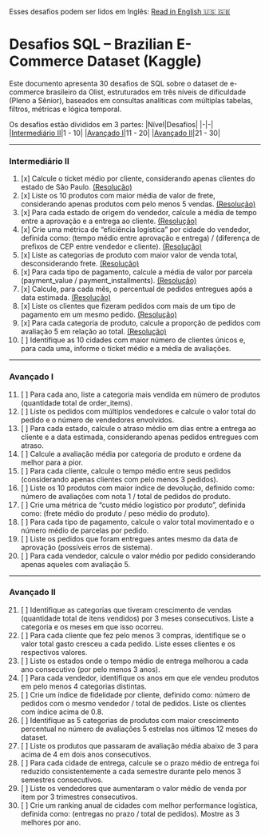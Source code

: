 Esses desafios podem ser lidos em Inglês: [Read in English :us: :gb:](/sql/CHALLENGES.md)

# Desafios SQL – Brazilian E-Commerce Dataset (Kaggle)

Este documento apresenta 30 desafios de SQL sobre o dataset de e-commerce brasileiro da Olist, estruturados em três níveis de dificuldade (Pleno a Sênior), baseados em consultas analíticas com múltiplas tabelas, filtros, métricas e lógica temporal.

Os desafios estão divididos em 3 partes:
|Nível|Desafios|
|-|-|
|[Intermediário II](#intermediário-ii)|1 - 10|
|[Avançado I](#avançado-i)|11 - 20|
|[Avançado II](#avançado-ii)|21 - 30|

---

### Intermediário II

1. [x] Calcule o ticket médio por cliente, considerando apenas clientes do estado de São Paulo. [(Resolução)](/sql/01_intermediate/c01.sql)
2. [x] Liste os 10 produtos com maior média de valor de frete, considerando apenas produtos com pelo menos 5 vendas. [(Resolução)](/sql/01_intermediate/c02.sql)
3. [x] Para cada estado de origem do vendedor, calcule a média de tempo entre a aprovação e a entrega ao cliente. [(Resolução)](/sql/01_intermediate/c03.sql)
4. [x] Crie uma métrica de “eficiência logística” por cidade do vendedor, definida como: (tempo médio entre aprovação e entrega) / (diferença de prefixos de CEP entre vendedor e cliente). [(Resolução)](/sql/01_intermediate/c04.sql)
5. [x] Liste as categorias de produto com maior valor de venda total, desconsiderando frete. [(Resolução)](/sql/01_intermediate/c05.sql)
6. [x] Para cada tipo de pagamento, calcule a média de valor por parcela (payment_value / payment_installments). [(Resolução)](/sql/01_intermediate/c06.sql)
7. [x] Calcule, para cada mês, o percentual de pedidos entregues após a data estimada. [(Resolução)](/sql/01_intermediate/c07.sql)
8. [x] Liste os clientes que fizeram pedidos com mais de um tipo de pagamento em um mesmo pedido. [(Resolução)](/sql/01_intermediate/c08.sql)
9. [x] Para cada categoria de produto, calcule a proporção de pedidos com avaliação 5 em relação ao total. [(Resolução)](/sql/01_intermediate/c09.sql)
10. [ ] Identifique as 10 cidades com maior número de clientes únicos e, para cada uma, informe o ticket médio e a média de avaliações.

---

### Avançado I

11. [ ] Para cada ano, liste a categoria mais vendida em número de produtos (quantidade total de order_items).
12. [ ] Liste os pedidos com múltiplos vendedores e calcule o valor total do pedido e o número de vendedores envolvidos.
13. [ ] Para cada estado, calcule o atraso médio em dias entre a entrega ao cliente e a data estimada, considerando apenas pedidos entregues com atraso.
14. [ ] Calcule a avaliação média por categoria de produto e ordene da melhor para a pior.
15. [ ] Para cada cliente, calcule o tempo médio entre seus pedidos (considerando apenas clientes com pelo menos 3 pedidos).
16. [ ] Liste os 10 produtos com maior índice de devolução, definido como: número de avaliações com nota 1 / total de pedidos do produto.
17. [ ] Crie uma métrica de “custo médio logístico por produto”, definida como: (frete médio do produto / peso médio do produto).
18. [ ] Para cada tipo de pagamento, calcule o valor total movimentado e o número médio de parcelas por pedido.
19. [ ] Liste os pedidos que foram entregues antes mesmo da data de aprovação (possíveis erros de sistema).
20. [ ] Para cada vendedor, calcule o valor médio por pedido considerando apenas aqueles com avaliação 5.

---

### Avançado II

21. [ ] Identifique as categorias que tiveram crescimento de vendas (quantidade total de itens vendidos) por 3 meses consecutivos. Liste a categoria e os meses em que isso ocorreu.
22. [ ] Para cada cliente que fez pelo menos 3 compras, identifique se o valor total gasto cresceu a cada pedido. Liste esses clientes e os respectivos valores.
23. [ ] Liste os estados onde o tempo médio de entrega melhorou a cada ano consecutivo (por pelo menos 3 anos).
24. [ ] Para cada vendedor, identifique os anos em que ele vendeu produtos em pelo menos 4 categorias distintas.
25. [ ] Crie um índice de fidelidade por cliente, definido como: número de pedidos com o mesmo vendedor / total de pedidos. Liste os clientes com índice acima de 0.8.
26. [ ] Identifique as 5 categorias de produtos com maior crescimento percentual no número de avaliações 5 estrelas nos últimos 12 meses do dataset.
27. [ ] Liste os produtos que passaram de avaliação média abaixo de 3 para acima de 4 em dois anos consecutivos.
28. [ ] Para cada cidade de entrega, calcule se o prazo médio de entrega foi reduzido consistentemente a cada semestre durante pelo menos 3 semestres consecutivos.
29. [ ] Liste os vendedores que aumentaram o valor médio de venda por item por 3 trimestres consecutivos.
30. [ ] Crie um ranking anual de cidades com melhor performance logística, definida como: (entregas no prazo / total de pedidos). Mostre as 3 melhores por ano.

